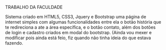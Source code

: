 TRABALHO DA FACULDADE

Sistema criado em HTML5, CSS3, Jquery e Bootstrap
uma página de internet simples com algumas funcionalidades
entre ela o botão história que te redireciona a ate a área específica, e o botão contato, além dos botões de login e cadastro criados em modal do bootstrap.
(Ainda vou mexer e modificar pois ainda está feio, fiz quando não tinha ideia do que estava fazendo.
